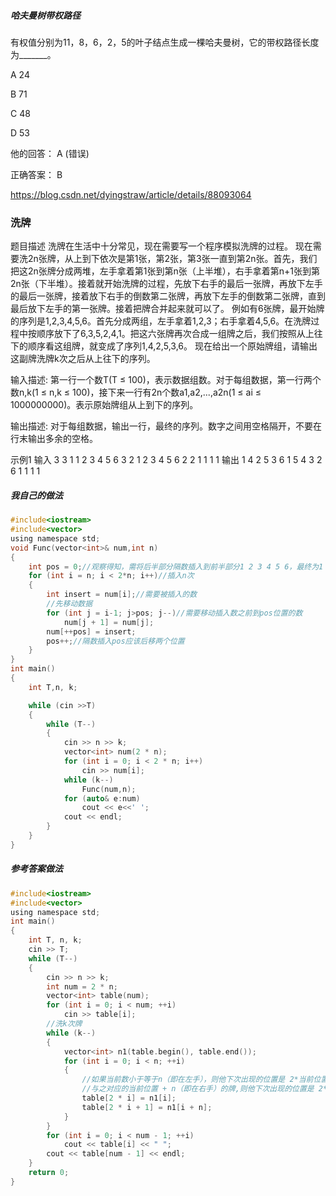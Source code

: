 ##### 哈夫曼树带权路径
有权值分别为11，8，6，2，5的叶子结点生成一棵哈夫曼树，它的带权路径长度为_______。

A 24

B 71

C 48

D 53

他的回答： A (错误)

正确答案： B

https://blog.csdn.net/dyingstraw/article/details/88093064
### 洗牌
题目描述
洗牌在生活中十分常见，现在需要写一个程序模拟洗牌的过程。 现在需要洗2n张牌，从上到下依次是第1张，第2张，第3张一直到第2n张。首先，我们把这2n张牌分成两堆，左手拿着第1张到第n张（上半堆），右手拿着第n+1张到第2n张（下半堆）。接着就开始洗牌的过程，先放下右手的最后一张牌，再放下左手的最后一张牌，接着放下右手的倒数第二张牌，再放下左手的倒数第二张牌，直到最后放下左手的第一张牌。接着把牌合并起来就可以了。 例如有6张牌，最开始牌的序列是1,2,3,4,5,6。首先分成两组，左手拿着1,2,3；右手拿着4,5,6。在洗牌过程中按顺序放下了6,3,5,2,4,1。把这六张牌再次合成一组牌之后，我们按照从上往下的顺序看这组牌，就变成了序列1,4,2,5,3,6。 现在给出一个原始牌组，请输出这副牌洗牌k次之后从上往下的序列。

输入描述:
第一行一个数T(T ≤ 100)，表示数据组数。对于每组数据，第一行两个数n,k(1 ≤ n,k ≤ 100)，接下来一行有2n个数a1,a2,...,a2n(1 ≤ ai ≤ 1000000000)。表示原始牌组从上到下的序列。

输出描述:
对于每组数据，输出一行，最终的序列。数字之间用空格隔开，不要在行末输出多余的空格。

示例1
输入
3 3 1 1 2 3 4 5 6 3 2 1 2 3 4 5 6 2 2 1 1 1 1
输出
1 4 2 5 3 6 1 5 4 3 2 6 1 1 1 1
##### 我自己的做法
```c
#include<iostream>
#include<vector>
using namespace std;
void Func(vector<int>& num,int n)
{
	int pos = 0;//观察得知，需将后半部分隔数插入到前半部分1 2 3 4 5 6，最终为1 4 2 5 3 6 
	for (int i = n; i < 2*n; i++)//插入n次
	{
		int insert = num[i];//需要被插入的数
		//先移动数据
		for (int j = i-1; j>pos; j--)//需要移动插入数之前到pos位置的数
			num[j + 1] = num[j];
		num[++pos] = insert;
		pos++;//隔数插入pos应该后移两个位置
	}
}
int main()
{
	int T,n, k;

	while (cin >>T)
	{
		while (T--)
		{
			cin >> n >> k;
			vector<int> num(2 * n);
			for (int i = 0; i < 2 * n; i++)
				cin >> num[i];
			while (k--)
				Func(num,n);
			for (auto& e:num)
				cout << e<<' ';
			cout << endl;
		}
	}
}
```
##### 参考答案做法
```c
#include<iostream>
#include<vector>
using namespace std;
int main()
{
	int T, n, k;
	cin >> T;
	while (T--)
	{
		cin >> n >> k;
		int num = 2 * n;
		vector<int> table(num);
		for (int i = 0; i < num; ++i)
			cin >> table[i];
		//洗k次牌
		while (k--)
		{
			vector<int> n1(table.begin(), table.end());
			for (int i = 0; i < n; ++i)
			{
				//如果当前数小于等于n（即在左手），则他下次出现的位置是 2*当前位置
				//与之对应的当前位置 + n（即在右手）的牌,则他下次出现的位置是 2*当前位置 + 1
				table[2 * i] = n1[i];
				table[2 * i + 1] = n1[i + n];
			}
		}
		for (int i = 0; i < num - 1; ++i)
			cout << table[i] << " ";
		cout << table[num - 1] << endl;
	}
	return 0;
}
```
